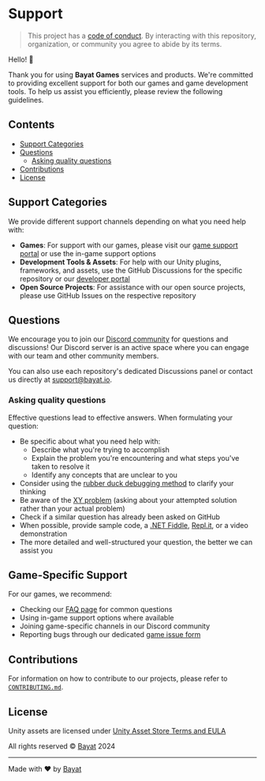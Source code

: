 # Support

> This project has a [code of conduct][coc].
> By interacting with this repository, organization, or community you agree to
> abide by its terms.

Hello! 👋

Thank you for using **Bayat Games** services and products. We're committed to providing excellent support for both our games and game development tools. To help us assist you efficiently, please review the following guidelines.

## Contents

*   [Support Categories](#support-categories)
*   [Questions](#questions)
    *   [Asking quality questions](#asking-quality-questions)
*   [Contributions](#contributions)
*   [License](#license)

## Support Categories

We provide different support channels depending on what you need help with:

* **Games**: For support with our games, please visit our [game support portal](https://support.bayat.io/games) or use the in-game support options
* **Development Tools & Assets**: For help with our Unity plugins, frameworks, and assets, use the GitHub Discussions for the specific repository or our [developer portal](https://support.bayat.io/dev)
* **Open Source Projects**: For assistance with our open source projects, please use GitHub Issues on the respective repository

## Questions

We encourage you to join our [Discord community][discord] for questions and discussions!
Our Discord server is an active space where you can engage with our team and other community members.

You can also use each repository's dedicated Discussions panel or contact us directly at support@bayat.io.

### Asking quality questions

Effective questions lead to effective answers. When formulating your question:

*   Be specific about what you need help with:
    *   Describe what you're trying to accomplish
    *   Explain the problem you're encountering and what steps you've taken to resolve it
    *   Identify any concepts that are unclear to you
*   Consider using the [rubber duck debugging method][rubberduck] to clarify your thinking
*   Be aware of the [XY problem][xy] (asking about your attempted solution rather than your actual problem)
*   Check if a similar question has already been asked on GitHub
*   When possible, provide sample code, a [.NET Fiddle][dotnetfiddle], [Repl.it][replit], or a video demonstration
*   The more detailed and well-structured your question, the better we can assist you

## Game-Specific Support

For our games, we recommend:

* Checking our [FAQ page](https://bayat.io/games/faq) for common questions
* Using in-game support options where available
* Joining game-specific channels in our Discord community
* Reporting bugs through our dedicated [game issue form](https://bayat.io/games/report-issue)

## Contributions

For information on how to contribute to our projects, please refer to [`CONTRIBUTING.md`][contributing].

## License

Unity assets are licensed under [Unity Asset Store Terms and EULA][license]

All rights reserved © [Bayat][author] 2024

---

Made with ❤️ by [Bayat][author]

<!-- Definitions -->

[license]: https://unity3d.com/legal/as_terms

[author]: https://bayat.io

[coc]: CODE_OF_CONDUCT.md

[save-system]: https://github.com/BayatAssetStore/SaveSystem

[audio-system]: https://github.com/BayatAssetStore/AudioSystem

[rubberduck]: https://rubberduckdebugging.com

[xy]: https://meta.stackexchange.com/questions/66377/what-is-the-xy-problem/66378#66378

[dotnetfiddle]: https://dotnetfiddle.net/

[replit]: https://repl.it/languages/csharp

[discord]: https://discord.gg/HWMqD7T

[contributing]: CONTRIBUTING.md
